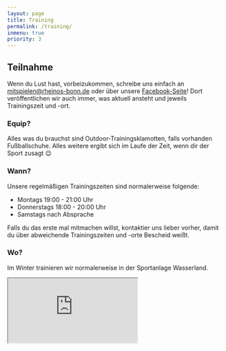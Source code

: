 ```yaml
---
layout: page
title: Training
permalink: /training/
inmenu: true
priority: 3
---
```


## Teilnahme
Wenn du Lust hast, vorbeizukommen, schreibe uns einfach an [mitspielen@rheinos-bonn.de](mailto:mitspielen@rheinos-bonn.de) oder über unsere [Facebook-Seite](https://www.facebook.com/RheinosBonn)! Dort veröffentlichen wir auch immer, was aktuell ansteht und jeweils Trainingszeit und -ort.

### Equip?
Alles was du brauchst sind Outdoor-Trainingsklamotten, falls vorhanden Fußballschuhe. Alles weitere ergibt sich im Laufe der Zeit, wenn dir der Sport zusagt :wink:

### Wann?
Unsere regelmäßigen Trainingszeiten sind normalerweise folgende:

* Montags 19:00 - 21:00 Uhr
* Donnerstags 18:00 - 20:00 Uhr
* Samstags nach Absprache

Falls du das erste mal mitmachen willst, kontaktier uns lieber vorher, damit du über abweichende Trainingszeiten und -orte Bescheid weißt.

### Wo?
Im Winter trainieren wir normalerweise in der Sportanlage Wasserland.

<div class="row justify-content-center mt-3">
  <div class="embed-responsive col-sm-12 embed-responsive-16by9">
    <iframe src="https://www.google.com/maps/embed?pb=!1m18!1m12!1m3!1d1245.872501592097!2d7.117871192413944!3d50.71009421748352!2m3!1f0!2f0!3f0!3m2!1i1024!2i768!4f13.1!3m3!1m2!1s0x47bee3d8d15a71ab%3A0xe64acfc855de2931!2sWasserland+11%2C+53129+Bonn!5e0!3m2!1sde!2sde!4v1485989670868" class="embed-responsive-item"></iframe>
  </div>
</div>
